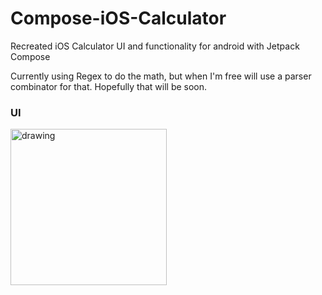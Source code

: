 # Compose-iOS-Calculator
Recreated iOS Calculator UI and functionality for android with Jetpack Compose

Currently using Regex to do the math, but when I'm free will use a parser combinator for that.
Hopefully that will be soon.

### UI
<img src="https://user-images.githubusercontent.com/22247592/126025882-ffe474ea-b5b3-4d1d-96c9-b5935c94863f.png" alt="drawing" width="250"/>
